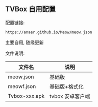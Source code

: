 ## TVBox 自用配置

配置链接:

```
https://anaer.github.io/Meow/meow.json
```

主要自用, 随缘更新

文件说明:

| 文件名        | 说明               |
| ------------- | ------------------ |
| meow.json     | 基础版             |
| meowf.json    | 基础版+格式化      |
| Tvbox-xxx.apk | tvbox 安卓客户端   |
